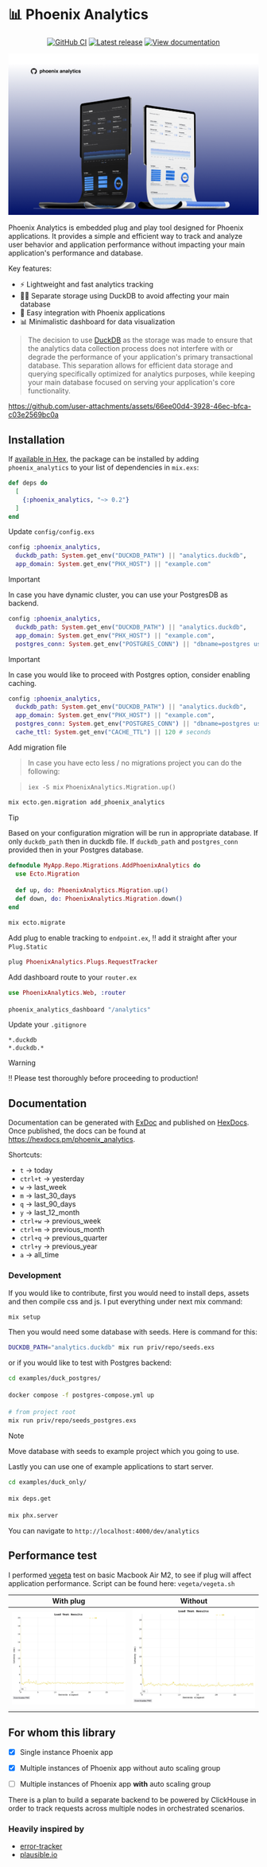 # 📊 Phoenix Analytics

<p align="center">
  <a title="GitHub CI" href="https://github.com/lalabuy948/PhoenixAnalytics/actions"><img src="https://github.com/lalabuy948/PhoenixAnalytics/actions/workflows/tests.yml/badge.svg" alt="GitHub CI" /></a>
  <a title="Latest release" href="https://hex.pm/packages/phoenix_analytics"><img src="https://img.shields.io/hexpm/v/phoenix_analytics.svg" alt="Latest release" /></a>
  <a title="View documentation" href="https://hexdocs.pm/phoenix_analytics"><img src="https://img.shields.io/badge/hex.pm-docs-blue.svg" alt="View documentation" /></a>
</p>

![](https://raw.githubusercontent.com/lalabuy948/PhoenixAnalytics/master/github/hero.png)

Phoenix Analytics is embedded plug and play tool designed for Phoenix applications. It provides a simple and efficient way to track and analyze user behavior and application performance without impacting your main application's performance and database.

Key features:
- ⚡️ Lightweight and fast analytics tracking
- ⛓️‍💥 Separate storage using DuckDB to avoid affecting your main database
- 🔌 Easy integration with Phoenix applications
- 📊 Minimalistic dashboard for data visualization

> The decision to use [DuckDB](https://duckdb.org) as the storage was made to ensure that the analytics data collection process does not interfere with or degrade the performance of your application's primary transactional database. This separation allows for efficient data storage and querying specifically optimized for analytics purposes, while keeping your main database focused on serving your application's core functionality.


https://github.com/user-attachments/assets/66ee00d4-3928-46ec-bfca-c03e2569bc0a


## Installation

If [available in Hex](https://hex.pm/packages/phoenix_analytics), the package can be installed
by adding `phoenix_analytics` to your list of dependencies in `mix.exs`:

```elixir
def deps do
  [
    {:phoenix_analytics, "~> 0.2"}
  ]
end
```

Update `config/config.exs`

```exs
config :phoenix_analytics,
  duckdb_path: System.get_env("DUCKDB_PATH") || "analytics.duckdb",
  app_domain: System.get_env("PHX_HOST") || "example.com"
```

> [!IMPORTANT]
> In case you have dynamic cluster, you can use your PostgresDB as backend.

```exs
config :phoenix_analytics,
  duckdb_path: System.get_env("DUCKDB_PATH") || "analytics.duckdb",
  app_domain: System.get_env("PHX_HOST") || "example.com",
  postgres_conn: System.get_env("POSTGRES_CONN") || "dbname=postgres user=phoenix password=analytics host=localhost"
```

> [!IMPORTANT]
> In case you would like to proceed with Postgres option, consider enabling caching.

```exs
config :phoenix_analytics,
  duckdb_path: System.get_env("DUCKDB_PATH") || "analytics.duckdb",
  app_domain: System.get_env("PHX_HOST") || "example.com",
  postgres_conn: System.get_env("POSTGRES_CONN") || "dbname=postgres user=phoenix password=analytics host=localhost",
  cache_ttl: System.get_env("CACHE_TTL") || 120 # seconds
```

Add migration file

> In case you have ecto less / no migrations project you can do the following:

> `iex -S mix` `PhoenixAnalytics.Migration.up()`

```sh
mix ecto.gen.migration add_phoenix_analytics
```

> [!TIP]
> Based on your configuration migration will be run in appropriate database.
> If only `duckdb_path` then in duckdb file.
> If `duckdb_path` and `postgres_conn` provided then in your Postgres database.

```elixir
defmodule MyApp.Repo.Migrations.AddPhoenixAnalytics do
  use Ecto.Migration

  def up, do: PhoenixAnalytics.Migration.up()
  def down, do: PhoenixAnalytics.Migration.down()
end
```

```sh
mix ecto.migrate
```

Add plug to enable tracking to `endpoint.ex`, ‼️ add it straight after your `Plug.Static`

```elixir
plug PhoenixAnalytics.Plugs.RequestTracker
```

Add dashboard route to your `router.ex`

```elixir
use PhoenixAnalytics.Web, :router

phoenix_analytics_dashboard "/analytics"
```

Update your `.gitignore`

```.gitignore
*.duckdb
*.duckdb.*
```

> [!WARNING]
> ‼️ Please test thoroughly before proceeding to production!

## Documentation

Documentation can be generated with [ExDoc](https://github.com/elixir-lang/ex_doc)
and published on [HexDocs](https://hexdocs.pm/phoenix_analytics). Once published, the docs can
be found at <https://hexdocs.pm/phoenix_analytics>.

Shortcuts:

- `t` -> today
- `ctrl+t` -> yesterday
- `w` -> last_week
- `m` -> last_30_days
- `q` -> last_90_days
- `y` -> last_12_month
- `ctrl+w` -> previous_week
- `ctrl+m` -> previous_month
- `ctrl+q` -> previous_quarter
- `ctrl+y` -> previous_year
- `a` -> all_time

### Development

If you would like to contribute, first you would need to install deps, assets and then compile css and js.
I put everything under next mix command:

```sh
mix setup
```

Then you would need some database with seeds. Here is command for this:

```sh
DUCKDB_PATH="analytics.duckdb" mix run priv/repo/seeds.exs
```

or if you would like to test with Postgres backend:

```sh
cd examples/duck_postgres/

docker compose -f postgres-compose.yml up

# from project root
mix run priv/repo/seeds_postgres.exs
```

> [!NOTE]
> Move database with seeds to example project which you going to use.

Lastly you can use one of example applications to start server.

```sh
cd examples/duck_only/

mix deps.get

mix phx.server
```

You can navigate to `http://localhost:4000/dev/analytics`

## Performance test

I performed [vegeta](https://github.com/tsenart/vegeta) test on basic Macbook Air M2, to see if plug will affect application performance.
Script can be found here: `vegeta/vegeta.sh`

| With plug              | Without                |
| ---------------------- | ---------------------- |
| ![with](/github/vegeta-with.png) | ![without](/github/vegeta-without.png) |

## For whom this library

- [x] Single instance Phoenix app
- [x] Multiple instances of Phoenix app without auto scaling group

- [ ] Multiple instances of Phoenix app **with** auto scaling group

There is a plan to build a separate backend to be powered by ClickHouse in order to track requests across multiple nodes in orchestrated scenarios.

### Heavily inspired by

- [error-tracker](https://github.com/elixir-error-tracker/error-tracker)
- [plausible.io](https://plausible.io)
